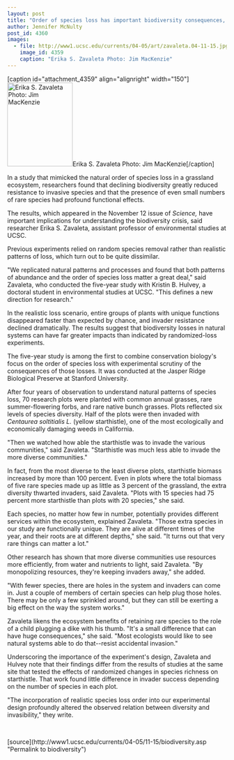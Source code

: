 ```yaml
---
layout: post
title: "Order of species loss has important biodiversity consequences, grassland study reveals"
author: Jennifer McNulty
post_id: 4360
images:
  - file: http://www1.ucsc.edu/currents/04-05/art/zavaleta.04-11-15.jpg
    image_id: 4359
    caption: "Erika S. Zavaleta Photo: Jim MacKenzie"
---
```


[caption id="attachment_4359" align="alignright" width="150"]<a href="http://localhost/mysite/wp-content/uploads/2004/11/zavaleta.04-11-15.jpg"><img class="size-full wp-image-4359" src="http://localhost/mysite/wp-content/uploads/2004/11/zavaleta.04-11-15.jpg" alt="Erika S. Zavaleta Photo: Jim MacKenzie" width="150" height="192" /></a>Erika S. Zavaleta Photo: Jim MacKenzie[/caption]
<a name="content" id="content"></a>
<p>
  In a study that mimicked the natural order of species loss in a grassland ecosystem, researchers found that declining biodiversity greatly reduced resistance to invasive species and that the presence of even small numbers of rare species had profound functional effects.
</p>
<p>
  The results, which appeared in the November 12 issue of <i>Science,</i> have important implications for understanding the biodiversity crisis, said researcher Erika S. Zavaleta, assistant professor of environmental studies at UCSC.
</p>
<p>
  Previous experiments relied on random species removal rather than realistic patterns of loss, which turn out to be quite dissimilar.
</p>
<p>
  "We replicated natural patterns and processes and found that both patterns of abundance and the order of species loss matter a great deal," said Zavaleta, who conducted the five-year study with Kristin B. Hulvey, a doctoral student in environmental studies at UCSC. "This defines a new direction for research."
</p>
<p>
  In the realistic loss scenario, entire groups of plants with unique functions disappeared faster than expected by chance, and invader resistance declined dramatically. The results suggest that biodiversity losses in natural systems can have far greater impacts than indicated by randomized-loss experiments.
</p>
<p>
  The five-year study is among the first to combine conservation biology's focus on the order of species loss with experimental scrutiny of the consequences of those losses. It was conducted at the Jasper Ridge Biological Preserve at Stanford University.
</p>
<p>
  After four years of observation to understand natural patterns of species loss, 70 research plots were planted with common annual grasses, rare summer-flowering forbs, and rare native bunch grasses. Plots reflected six levels of species diversity. Half of the plots were then invaded with <i>Centaurea soltitialis L.</i> (yellow starthistle), one of the most ecologically and economically damaging weeds in California.
</p>
<p>
  "Then we watched how able the starthistle was to invade the various communities," said Zavaleta. "Starthistle was much less able to invade the more diverse communities."
</p>
<p>
  In fact, from the most diverse to the least diverse plots, starthistle biomass increased by more than 100 percent. Even in plots where the total biomass of five rare species made up as little as 3 percent of the grassland, the extra diversity thwarted invaders, said Zavaleta. "Plots with 15 species had 75 percent more starthistle than plots with 20 species," she said.
</p>
<p>
  Each species, no matter how few in number, potentially provides different services within the ecosystem, explained Zavaleta. "Those extra species in our study are functionally unique. They are alive at different times of the year, and their roots are at different depths," she said. "It turns out that very rare things can matter a lot."
</p>
<p>
  Other research has shown that more diverse communities use resources more efficiently, from water and nutrients to light, said Zavaleta. "By monopolizing resources, they're keeping invaders away," she added.
</p>
<p>
  "With fewer species, there are holes in the system and invaders can come in. Just a couple of members of certain species can help plug those holes. There may be only a few sprinkled around, but they can still be exerting a big effect on the way the system works."
</p>
<p>
  Zavaleta likens the ecosystem benefits of retaining rare species to the role of a child plugging a dike with his thumb. "It's a small difference that can have huge consequences," she said. "Most ecologists would like to see natural systems able to do that--resist accidental invasion."
</p>
<p>
  Underscoring the importance of the experiment's design, Zavaleta and Hulvey note that their findings differ from the results of studies at the same site that tested the effects of randomized changes in species richness on starthistle. That work found little difference in invader success depending on the number of species in each plot.
</p>
<p>
  "The incorporation of realistic species loss order into our experimental design profoundly altered the observed relation between diversity and invasibility," they write.
</p><br>
<form>

</form>
<p>

</p>
[source](http://www1.ucsc.edu/currents/04-05/11-15/biodiversity.asp "Permalink to biodiversity")
